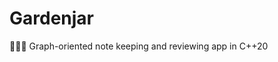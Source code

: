 # Gardenjar

:deciduous_tree::seedling::book: Graph-oriented note keeping and reviewing app in C++20

